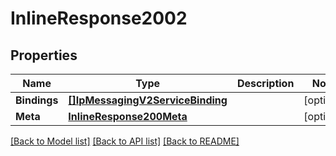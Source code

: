 # InlineResponse2002

## Properties

Name | Type | Description | Notes
------------ | ------------- | ------------- | -------------
**Bindings** | [**[]IpMessagingV2ServiceBinding**](ip_messaging.v2.service.binding.md) |  | [optional] 
**Meta** | [**InlineResponse200Meta**](inline_response_200_meta.md) |  | [optional] 

[[Back to Model list]](../README.md#documentation-for-models) [[Back to API list]](../README.md#documentation-for-api-endpoints) [[Back to README]](../README.md)


